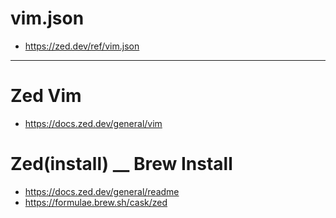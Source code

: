 # vim.json

- https://zed.dev/ref/vim.json

<hr>

# Zed Vim

- https://docs.zed.dev/general/vim

# Zed(install) __ Brew Install

- https://docs.zed.dev/general/readme
- https://formulae.brew.sh/cask/zed
